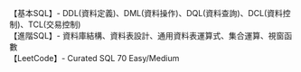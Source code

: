 【基本SQL】- DDL(資料定義)、DML(資料操作)、DQL(資料查詢)、DCL(資料控制)、TCL(交易控制)<br>
【進階SQL】- 資料庫結構、資料表設計、通用資料表運算式、集合運算、視窗函數<br>
【LeetCode】- Curated SQL 70 Easy/Medium

 
